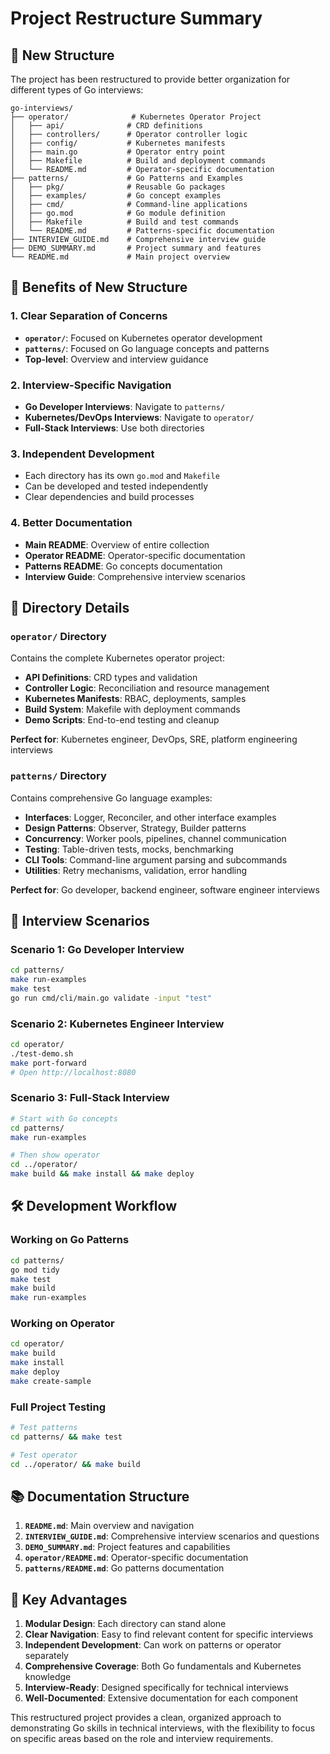 # Project Restructure Summary

## 🎯 New Structure

The project has been restructured to provide better organization for different types of Go interviews:

```
go-interviews/
├── operator/              # Kubernetes Operator Project
│   ├── api/              # CRD definitions
│   ├── controllers/      # Operator controller logic
│   ├── config/           # Kubernetes manifests
│   ├── main.go           # Operator entry point
│   ├── Makefile          # Build and deployment commands
│   └── README.md         # Operator-specific documentation
├── patterns/             # Go Patterns and Examples
│   ├── pkg/              # Reusable Go packages
│   ├── examples/         # Go concept examples
│   ├── cmd/              # Command-line applications
│   ├── go.mod            # Go module definition
│   ├── Makefile          # Build and test commands
│   └── README.md         # Patterns-specific documentation
├── INTERVIEW_GUIDE.md    # Comprehensive interview guide
├── DEMO_SUMMARY.md       # Project summary and features
└── README.md             # Main project overview
```

## 🚀 Benefits of New Structure

### **1. Clear Separation of Concerns**
- **`operator/`**: Focused on Kubernetes operator development
- **`patterns/`**: Focused on Go language concepts and patterns
- **Top-level**: Overview and interview guidance

### **2. Interview-Specific Navigation**
- **Go Developer Interviews**: Navigate to `patterns/`
- **Kubernetes/DevOps Interviews**: Navigate to `operator/`
- **Full-Stack Interviews**: Use both directories

### **3. Independent Development**
- Each directory has its own `go.mod` and `Makefile`
- Can be developed and tested independently
- Clear dependencies and build processes

### **4. Better Documentation**
- **Main README**: Overview of entire collection
- **Operator README**: Operator-specific documentation
- **Patterns README**: Go concepts documentation
- **Interview Guide**: Comprehensive interview scenarios

## 📁 Directory Details

### **`operator/` Directory**
Contains the complete Kubernetes operator project:
- **API Definitions**: CRD types and validation
- **Controller Logic**: Reconciliation and resource management
- **Kubernetes Manifests**: RBAC, deployments, samples
- **Build System**: Makefile with deployment commands
- **Demo Scripts**: End-to-end testing and cleanup

**Perfect for**: Kubernetes engineer, DevOps, SRE, platform engineering interviews

### **`patterns/` Directory**
Contains comprehensive Go language examples:
- **Interfaces**: Logger, Reconciler, and other interface examples
- **Design Patterns**: Observer, Strategy, Builder patterns
- **Concurrency**: Worker pools, pipelines, channel communication
- **Testing**: Table-driven tests, mocks, benchmarking
- **CLI Tools**: Command-line argument parsing and subcommands
- **Utilities**: Retry mechanisms, validation, error handling

**Perfect for**: Go developer, backend engineer, software engineer interviews

## 🎤 Interview Scenarios

### **Scenario 1: Go Developer Interview**
```bash
cd patterns/
make run-examples
make test
go run cmd/cli/main.go validate -input "test"
```

### **Scenario 2: Kubernetes Engineer Interview**
```bash
cd operator/
./test-demo.sh
make port-forward
# Open http://localhost:8080
```

### **Scenario 3: Full-Stack Interview**
```bash
# Start with Go concepts
cd patterns/
make run-examples

# Then show operator
cd ../operator/
make build && make install && make deploy
```

## 🛠️ Development Workflow

### **Working on Go Patterns**
```bash
cd patterns/
go mod tidy
make test
make build
make run-examples
```

### **Working on Operator**
```bash
cd operator/
make build
make install
make deploy
make create-sample
```

### **Full Project Testing**
```bash
# Test patterns
cd patterns/ && make test

# Test operator
cd ../operator/ && make build
```

## 📚 Documentation Structure

1. **`README.md`**: Main overview and navigation
2. **`INTERVIEW_GUIDE.md`**: Comprehensive interview scenarios and questions
3. **`DEMO_SUMMARY.md`**: Project features and capabilities
4. **`operator/README.md`**: Operator-specific documentation
5. **`patterns/README.md`**: Go patterns documentation

## 🎯 Key Advantages

1. **Modular Design**: Each directory can stand alone
2. **Clear Navigation**: Easy to find relevant content for specific interviews
3. **Independent Development**: Can work on patterns or operator separately
4. **Comprehensive Coverage**: Both Go fundamentals and Kubernetes knowledge
5. **Interview-Ready**: Designed specifically for technical interviews
6. **Well-Documented**: Extensive documentation for each component

This restructured project provides a clean, organized approach to demonstrating Go skills in technical interviews, with the flexibility to focus on specific areas based on the role and interview requirements.

